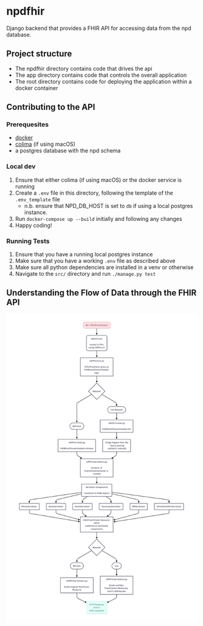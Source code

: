 # npdfhir
Django backend that provides a FHIR API for accessing data from the npd database.

## Project structure
* The npdfhir directory contains code that drives the api
* The app directory contains code that controls the overall application
* The root directory contains code for deploying the application within a docker container


## Contributing to the API
### Prerequesites
- [docker](https://www.docker.com/)
- [colima](https://github.com/abiosoft/colima) (if using macOS)
- a postgres database with the npd schema

### Local dev
1. Ensure that either colima (if using macOS) or the docker service is running
2. Create a `.env` file in this directory, following the template of the `.env_template` file
    * n.b. ensure that NPD_DB_HOST is set to `db` if using a local postgres instance.
3. Run `docker-compose up --build` initially and following any changes
4. Happy coding!

### Running Tests
1. Ensure that you have a running local postgres instance 
2. Make sure that you have a working `.env` file as described above
3. Make sure all python dependencies are installed in a venv or otherwise
4. Navigate to the `src/` directory and run `./manage.py test`


## Understanding the Flow of Data through the FHIR API
![Flowchart](practitioner_data_flow.png)